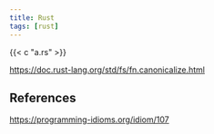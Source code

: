 ```yaml
---
title: Rust
tags: [rust]
---
```


{{< c "a.rs" >}}

<https://doc.rust-lang.org/std/fs/fn.canonicalize.html>

## References

<https://programming-idioms.org/idiom/107>

